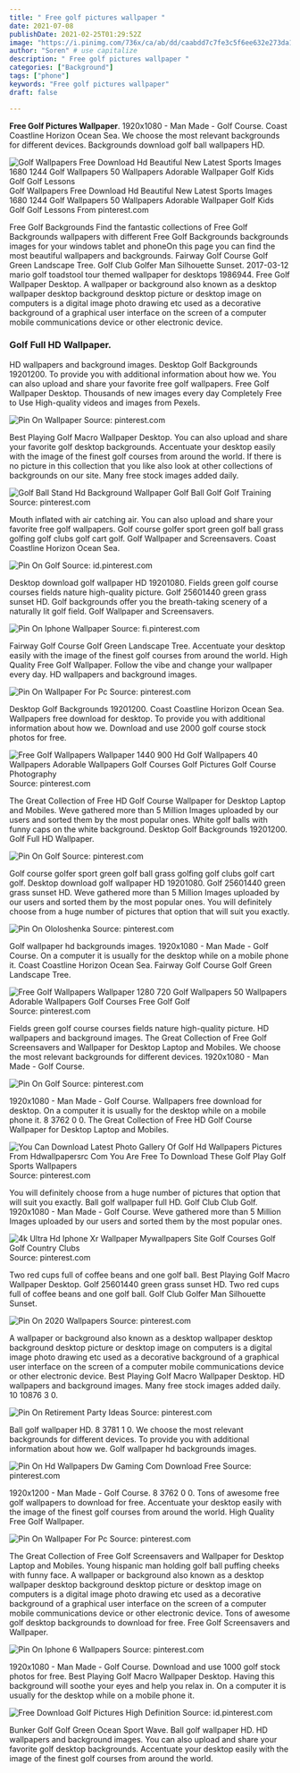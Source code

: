 ```yaml
---
title: " Free golf pictures wallpaper "
date: 2021-07-08
publishDate: 2021-02-25T01:29:52Z
image: "https://i.pinimg.com/736x/ca/ab/dd/caabdd7c7fe3c5f6ee632e273da1d6e1.jpg"
author: "Soren" # use capitalize
description: " Free golf pictures wallpaper "
categories: ["Background"]
tags: ["phone"]
keywords: "Free golf pictures wallpaper"
draft: false

---
```



**Free Golf Pictures Wallpaper**. 1920x1080 - Man Made - Golf Course. Coast Coastline Horizon Ocean Sea. We choose the most relevant backgrounds for different devices. Backgrounds download golf ball wallpapers HD.

![Golf Wallpapers Free Download Hd Beautiful New Latest Sports Images 1680 1244 Golf Wallpapers 50 Wallpapers Adorable Wallpaper Golf Kids Golf Golf Lessons](https://i.pinimg.com/originals/24/7a/af/247aaf531243d70eacbb376c85f6f16f.jpg "Golf Wallpapers Free Download Hd Beautiful New Latest Sports Images 1680 1244 Golf Wallpapers 50 Wallpapers Adorable Wallpaper Golf Kids Golf Golf Lessons")
Golf Wallpapers Free Download Hd Beautiful New Latest Sports Images 1680 1244 Golf Wallpapers 50 Wallpapers Adorable Wallpaper Golf Kids Golf Golf Lessons From pinterest.com


Free Golf Backgrounds Find the fantastic collections of Free Golf Backgrounds wallpapers with different Free Golf Backgrounds backgrounds images for your windows tablet and phoneOn this page you can find the most beautiful wallpapers and backgrounds. Fairway Golf Course Golf Green Landscape Tree. Golf Club Golfer Man Silhouette Sunset. 2017-03-12 mario golf toadstool tour themed wallpaper for desktops 1986944. Free Golf Wallpaper Desktop. A wallpaper or background also known as a desktop wallpaper desktop background desktop picture or desktop image on computers is a digital image photo drawing etc used as a decorative background of a graphical user interface on the screen of a computer mobile communications device or other electronic device.

### Golf Full HD Wallpaper.

HD wallpapers and background images. Desktop Golf Backgrounds 19201200. To provide you with additional information about how we. You can also upload and share your favorite free golf wallpapers. Free Golf Wallpaper Desktop. Thousands of new images every day Completely Free to Use High-quality videos and images from Pexels.


![Pin On Wallpaper](https://i.pinimg.com/originals/0d/65/a2/0d65a24c49234b50972046cab92fe8ff.jpg "Pin On Wallpaper")
Source: pinterest.com

Best Playing Golf Macro Wallpaper Desktop. You can also upload and share your favorite golf desktop backgrounds. Accentuate your desktop easily with the image of the finest golf courses from around the world. If there is no picture in this collection that you like also look at other collections of backgrounds on our site. Many free stock images added daily.

![Golf Ball Stand Hd Background Wallpaper Golf Ball Golf Golf Training](https://i.pinimg.com/originals/4d/10/2f/4d102f4e9050e0dd7c37405d33f55aec.jpg "Golf Ball Stand Hd Background Wallpaper Golf Ball Golf Golf Training")
Source: pinterest.com

Mouth inflated with air catching air. You can also upload and share your favorite free golf wallpapers. Golf course golfer sport green golf ball grass golfing golf clubs golf cart golf. Golf Wallpaper and Screensavers. Coast Coastline Horizon Ocean Sea.

![Pin On Golf](https://i.pinimg.com/736x/fb/b5/ca/fbb5ca5dc7cbf73c4615eb7b36769978.jpg "Pin On Golf")
Source: id.pinterest.com

Desktop download golf wallpaper HD 19201080. Fields green golf course courses fields nature high-quality picture. Golf 25601440 green grass sunset HD. Golf backgrounds offer you the breath-taking scenery of a naturally lit golf field. Golf Wallpaper and Screensavers.

![Pin On Iphone Wallpaper](https://i.pinimg.com/originals/0f/19/d6/0f19d6461173f3a05841f897babd4a64.jpg "Pin On Iphone Wallpaper")
Source: fi.pinterest.com

Fairway Golf Course Golf Green Landscape Tree. Accentuate your desktop easily with the image of the finest golf courses from around the world. High Quality Free Golf Wallpaper. Follow the vibe and change your wallpaper every day. HD wallpapers and background images.

![Pin On Wallpaper For Pc](https://i.pinimg.com/originals/b5/e2/83/b5e28341d2ebad62a0f03f069a4001f9.jpg "Pin On Wallpaper For Pc")
Source: pinterest.com

Desktop Golf Backgrounds 19201200. Coast Coastline Horizon Ocean Sea. Wallpapers free download for desktop. To provide you with additional information about how we. Download and use 2000 golf course stock photos for free.

![Free Golf Wallpapers Wallpaper 1440 900 Hd Golf Wallpapers 40 Wallpapers Adorable Wallpapers Golf Courses Golf Pictures Golf Course Photography](https://i.pinimg.com/originals/14/ab/23/14ab2316d5194b6cb6f283d437a36d67.jpg "Free Golf Wallpapers Wallpaper 1440 900 Hd Golf Wallpapers 40 Wallpapers Adorable Wallpapers Golf Courses Golf Pictures Golf Course Photography")
Source: pinterest.com

The Great Collection of Free HD Golf Course Wallpaper for Desktop Laptop and Mobiles. Weve gathered more than 5 Million Images uploaded by our users and sorted them by the most popular ones. White golf balls with funny caps on the white background. Desktop Golf Backgrounds 19201200. Golf Full HD Wallpaper.

![Pin On Golf](https://i.pinimg.com/originals/7f/07/03/7f07037f3cb6d565789d99a8e20d1b22.jpg "Pin On Golf")
Source: pinterest.com

Golf course golfer sport green golf ball grass golfing golf clubs golf cart golf. Desktop download golf wallpaper HD 19201080. Golf 25601440 green grass sunset HD. Weve gathered more than 5 Million Images uploaded by our users and sorted them by the most popular ones. You will definitely choose from a huge number of pictures that option that will suit you exactly.

![Pin On Ololoshenka](https://i.pinimg.com/originals/53/93/de/5393dee91fec63d2c80aa0397298371a.jpg "Pin On Ololoshenka")
Source: pinterest.com

Golf wallpaper hd backgrounds images. 1920x1080 - Man Made - Golf Course. On a computer it is usually for the desktop while on a mobile phone it. Coast Coastline Horizon Ocean Sea. Fairway Golf Course Golf Green Landscape Tree.

![Free Golf Wallpapers Wallpaper 1280 720 Golf Wallpapers 50 Wallpapers Adorable Wallpapers Golf Courses Free Golf Golf](https://i.pinimg.com/originals/d6/00/84/d6008429e89acbf11ad3302d6c32b709.jpg "Free Golf Wallpapers Wallpaper 1280 720 Golf Wallpapers 50 Wallpapers Adorable Wallpapers Golf Courses Free Golf Golf")
Source: pinterest.com

Fields green golf course courses fields nature high-quality picture. HD wallpapers and background images. The Great Collection of Free Golf Screensavers and Wallpaper for Desktop Laptop and Mobiles. We choose the most relevant backgrounds for different devices. 1920x1080 - Man Made - Golf Course.

![Pin On Golf](https://i.pinimg.com/originals/2e/e3/fa/2ee3fae7b4999465fddea942137d46ed.jpg "Pin On Golf")
Source: pinterest.com

1920x1080 - Man Made - Golf Course. Wallpapers free download for desktop. On a computer it is usually for the desktop while on a mobile phone it. 8 3762 0 0. The Great Collection of Free HD Golf Course Wallpaper for Desktop Laptop and Mobiles.

![You Can Download Latest Photo Gallery Of Golf Hd Wallpapers Pictures From Hdwallpapersrc Com You Are Free To Download These Golf Play Golf Sports Wallpapers](https://i.pinimg.com/originals/ae/21/2d/ae212dff3c340145344e673d317633cd.jpg "You Can Download Latest Photo Gallery Of Golf Hd Wallpapers Pictures From Hdwallpapersrc Com You Are Free To Download These Golf Play Golf Sports Wallpapers")
Source: pinterest.com

You will definitely choose from a huge number of pictures that option that will suit you exactly. Ball golf wallpaper full HD. Golf Club Club Golf. 1920x1080 - Man Made - Golf Course. Weve gathered more than 5 Million Images uploaded by our users and sorted them by the most popular ones.

![4k Ultra Hd Iphone Xr Wallpaper Mywallpapers Site Golf Courses Golf Golf Country Clubs](https://i.pinimg.com/originals/01/fa/e3/01fae32b3f6c9a9cbb6246d99ba31007.jpg "4k Ultra Hd Iphone Xr Wallpaper Mywallpapers Site Golf Courses Golf Golf Country Clubs")
Source: pinterest.com

Two red cups full of coffee beans and one golf ball. Best Playing Golf Macro Wallpaper Desktop. Golf 25601440 green grass sunset HD. Two red cups full of coffee beans and one golf ball. Golf Club Golfer Man Silhouette Sunset.

![Pin On 2020 Wallpapers](https://i.pinimg.com/originals/ce/6e/99/ce6e99a0dcf168307dab4c4785d6a8cc.jpg "Pin On 2020 Wallpapers")
Source: pinterest.com

A wallpaper or background also known as a desktop wallpaper desktop background desktop picture or desktop image on computers is a digital image photo drawing etc used as a decorative background of a graphical user interface on the screen of a computer mobile communications device or other electronic device. Best Playing Golf Macro Wallpaper Desktop. HD wallpapers and background images. Many free stock images added daily. 10 10876 3 0.

![Pin On Retirement Party Ideas](https://i.pinimg.com/originals/c6/74/a9/c674a973b5d1a5b1ea1dc8b17b211b50.jpg "Pin On Retirement Party Ideas")
Source: pinterest.com

Ball golf wallpaper HD. 8 3781 1 0. We choose the most relevant backgrounds for different devices. To provide you with additional information about how we. Golf wallpaper hd backgrounds images.

![Pin On Hd Wallpapers Dw Gaming Com Download Free](https://i.pinimg.com/originals/f5/e0/19/f5e0190fdfa7003f815531f437a1f6ec.jpg "Pin On Hd Wallpapers Dw Gaming Com Download Free")
Source: pinterest.com

1920x1200 - Man Made - Golf Course. 8 3762 0 0. Tons of awesome free golf wallpapers to download for free. Accentuate your desktop easily with the image of the finest golf courses from around the world. High Quality Free Golf Wallpaper.

![Pin On Wallpaper For Pc](https://i.pinimg.com/originals/f2/56/fa/f256fa53f4a71faeafdc7d83ece05548.jpg "Pin On Wallpaper For Pc")
Source: pinterest.com

The Great Collection of Free Golf Screensavers and Wallpaper for Desktop Laptop and Mobiles. Young hispanic man holding golf ball puffing cheeks with funny face. A wallpaper or background also known as a desktop wallpaper desktop background desktop picture or desktop image on computers is a digital image photo drawing etc used as a decorative background of a graphical user interface on the screen of a computer mobile communications device or other electronic device. Tons of awesome golf desktop backgrounds to download for free. Free Golf Screensavers and Wallpaper.

![Pin On Iphone 6 Wallpapers](https://i.pinimg.com/originals/f6/7e/cc/f67ecc3fe3d2d8a5276dcf0260613246.jpg "Pin On Iphone 6 Wallpapers")
Source: pinterest.com

1920x1080 - Man Made - Golf Course. Download and use 1000 golf stock photos for free. Best Playing Golf Macro Wallpaper Desktop. Having this background will soothe your eyes and help you relax in. On a computer it is usually for the desktop while on a mobile phone it.

![Free Download Golf Pictures High Definition](https://i.pinimg.com/736x/ca/ab/dd/caabdd7c7fe3c5f6ee632e273da1d6e1.jpg "Free Download Golf Pictures High Definition")
Source: id.pinterest.com

Bunker Golf Golf Green Ocean Sport Wave. Ball golf wallpaper HD. HD wallpapers and background images. You can also upload and share your favorite golf desktop backgrounds. Accentuate your desktop easily with the image of the finest golf courses from around the world.

